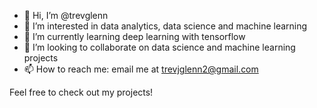 - 👋 Hi, I’m @trevglenn
- 👀 I’m interested in data analytics, data science and machine learning
- 🌱 I’m currently learning deep learning with tensorflow
- 💞️ I’m looking to collaborate on data science and machine learning projects
- 📫 How to reach me: email me at trevjglenn2@gmail.com

Feel free to check out my projects!

<!---
trevglenn/trevglenn is a ✨ special ✨ repository because its `README.md` (this file) appears on your GitHub profile.
You can click the Preview link to take a look at your changes.
--->
